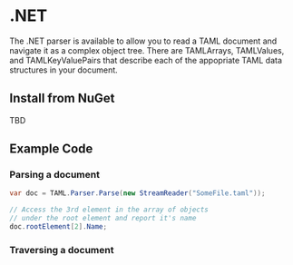 # .NET

The .NET parser is available to allow you to read a TAML document and navigate it as a complex object tree.  There are TAMLArrays, TAMLValues, and TAMLKeyValuePairs that describe each of the appopriate TAML data structures in your document.

## Install from NuGet

TBD

## Example Code

### Parsing a document
```csharp
var doc = TAML.Parser.Parse(new StreamReader("SomeFile.taml"));

// Access the 3rd element in the array of objects 
// under the root element and report it's name
doc.rootElement[2].Name;
```

### Traversing a document
